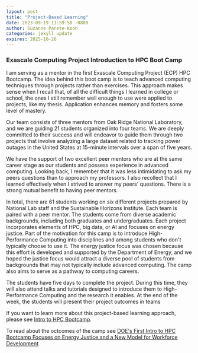 ```yaml
---
layout: post
title: "Project-Based Learning"
date: 2023-09-19 11:59:58 -0800
author: Suzanne Parete-Koon
categories: jekyll update
expires: 2025-10-26
---
```




### Exascale Computing Project Introduction to HPC Boot Camp

I am serving as a mentor in the first Exascale Computing Project (ECP) HPC Bootcamp. The idea behind this boot camp is to teach advanced computing techniques through projects rather than exercises. This approach makes sense when I recall that, of all the difficult things I learned in college or school, the ones I still remember well enough to use were applied to projects, like my thesis. Application enhances memory and fosters some level of mastery.

Our team consists of three mentors from Oak Ridge National Laboratory, and we are guiding 21 students organized into four teams. We are deeply committed to their success and will endeavor to guide them through two projects that involve analyzing a large dataset related to tracking power outages in the United States at 15-minute intervals over a span of five years.

We have the support of two excellent peer mentors who are at the same career stage as our students and possess experience in advanced computing. Looking back, I remember that it was less intimidating to ask my peers questions than to approach my professors. I also recollect that I learned effectively when I strived to answer my peers' questions. There is a strong mutual benefit to having peer mentors.

In total, there are 61 students working on six different projects prepared by National Lab staff and the Sustainable Horizons Institute. Each team is paired with a peer mentor. The students come from diverse academic backgrounds, including both graduates and undergraduates. Each project incorporates elements of HPC, big data, or AI and focuses on energy justice. Part of the motivation for this camp is to introduce High-Performance Computing into disciplines and among students who don't typically choose to use it. The energy justice focus was chosen because this effort is developed and supported by the Department of Energy, and we hoped the justice focus would attract a diverse pool of students from backgrounds that may not typically include advanced computing. The camp also aims to serve as a pathway to computing careers.

The students have five days to complete the project. During this time, they will also attend talks and tutorials designed to introduce them to High-Performance Computing and the research it enables. At the end of the week, the students will present their project outcomes in teams

If you want to learn more about this project-based learning approach, please see [Intro to HPC Bootcamp](https://shinstitute.org/intro-to-hpc-bootcamp/). 

To read about the octcomes of the camp see [DOE's First Intro to HPC Bootcamp Focuses on Energy Justice and a New Model for Workforce Development](https://www.nersc.gov/news-publications/nersc-news/nersc-center-news/2023/does-first-intro-to-hpc-bootcamp-focuses-on-energy-justice-and-a-new-model-for-workforce-development/)
